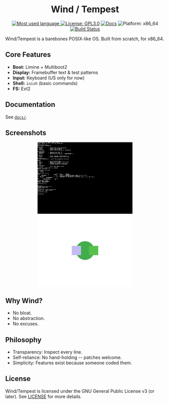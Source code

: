 <div align="center">
  <h1>Wind / Tempest</h1>
  <!-- Badges -->
  <p>
    <a href="https://github.com/wind-tempest/wind/tree/main">
      <img src="https://img.shields.io/github/languages/top/wind-tempest/wind?logo=c&label=" alt="Most used language">
    </a>
    <a href="LICENSE"><img src="https://img.shields.io/badge/license-GPL3.0-blue.svg" alt="License: GPL3.0"></a>
    <a href="docs/Main.md"><img src="https://img.shields.io/badge/docs-available-brightgreen.svg" alt="Docs"></a>
    <img src="https://img.shields.io/badge/platform-x86__64-lightgrey.svg" alt="Platform: x86_64">
    <a href="https://github.com/wind-tempest/wind/actions/workflows/build.yml?branch=main">
      <img src="https://github.com/wind-tempest/wind/actions/workflows/build.yml/badge.svg?branch=main" alt="Build Status">
    </a>
  </p>
</div>

Wind/Tempest is a barebones POSIX-like OS. Built from scratch, for x86_64.

## Core Features

- **Boot:** Limine + Multiboot2
- **Display:** Framebuffer text & test patterns
- **Input:** Keyboard (US only for now)
- **Shell:** `inish` (basic commands)
- **FS:** Ext2

## Documentation

See [`docs/`](docs/Main.md).

## Screenshots

<p align="center">
  <img src="screenshots/1.png" alt="yes" width="300">
  <img src="screenshots/2.png" alt="no" width="300">
</p>

## Why Wind?

- No bloat.
- No abstraction.
- No excuses.

## Philosophy

- Transparency: Inspect every line.
- Self-reliance: No hand-holding -- patches welcome.
- Simplicity: Features exist because someone coded them.

## License

Wind/Tempest is licensed under the GNU General Public License v3 (or later). See [LICENSE](LICENSE) for more details.
